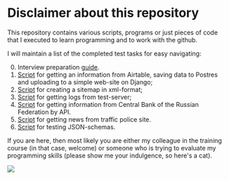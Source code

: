 # Disclaimer about this repository

This repository contains various scripts, programs or just pieces of code that I executed to learn programming and to work with the github.

I will maintain a list of the completed test tasks for easy navigating:

0. Interview preparation [guide](https://github.com/Interligo/popular-questions-on-python-interview).
1. [Script](https://github.com/Interligo/script-for-data-uploading-to-website) for getting an information from Airtable, saving data to Postres and uploading to a simple web-site on Django;
2. [Script](https://github.com/Interligo/script-to-creating-sitemap) for creating a sitemap in xml-format;
3. [Script](https://github.com/Interligo/script-to-get-logs) for getting logs from test-server;
4. [Script](https://github.com/Interligo/script-to-get-data-from-cbrf-api) for getting information from Central Bank of the Russian Federation by API.
5. [Script](https://github.com/Interligo/parser-to-get-news) for getting news from traffic police site.
6. [Script](https://github.com/Interligo/script-for-testing-json) for testing JSON-schemas.

If you are here, then most likely you are either my colleague in the training course (in that case, welcome) or someone who is trying to evaluate my programming skills (please show me your indulgence, so here's a cat).

![](https://github.com/Interligo/training-tasks/blob/master/cat.jpg)
